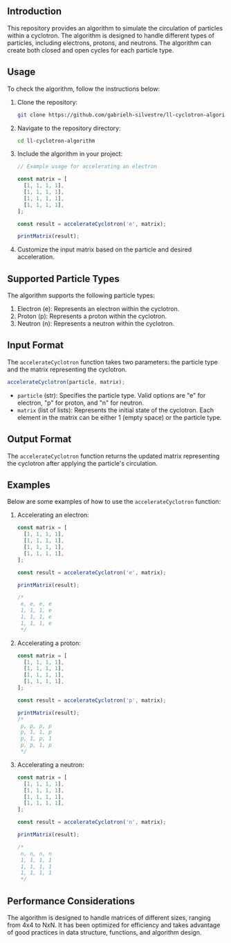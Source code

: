 ## Introduction

This repository provides an algorithm to simulate the circulation of particles within a cyclotron. The algorithm is designed to handle different types of particles, including electrons, protons, and neutrons. The algorithm can create both closed and open cycles for each particle type.

## Usage

To check the algorithm, follow the instructions below:

1. Clone the repository:

   ```bash
   git clone https://github.com/gabrielh-silvestre/ll-cyclotron-algorithm
   ```

2. Navigate to the repository directory:

   ```bash
   cd ll-cyclotron-algorithm
   ```

3. Include the algorithm in your project:

   ```ts
   // Example usage for accelerating an electron

   const matrix = [
     [1, 1, 1, 1],
     [1, 1, 1, 1],
     [1, 1, 1, 1],
     [1, 1, 1, 1],
   ];

   const result = accelerateCyclotron('e', matrix);

   printMatrix(result);
   ```

4. Customize the input matrix based on the particle and desired acceleration.

## Supported Particle Types

The algorithm supports the following particle types:

1. Electron (e): Represents an electron within the cyclotron.
2. Proton (p): Represents a proton within the cyclotron.
3. Neutron (n): Represents a neutron within the cyclotron.

## Input Format

The `accelerateCyclotron` function takes two parameters: the particle type and the matrix representing the cyclotron.

```ts
accelerateCyclotron(particle, matrix);
```

- `particle` (str): Specifies the particle type. Valid options are "e" for electron, "p" for proton, and "n" for neutron.
- `matrix` (list of lists): Represents the initial state of the cyclotron. Each element in the matrix can be either 1 (empty space) or the particle type.

## Output Format

The `accelerateCyclotron` function returns the updated matrix representing the cyclotron after applying the particle's circulation.

## Examples

Below are some examples of how to use the `accelerateCyclotron` function:

1. Accelerating an electron:

   ```ts
   const matrix = [
     [1, 1, 1, 1],
     [1, 1, 1, 1],
     [1, 1, 1, 1],
     [1, 1, 1, 1],
   ];

   const result = accelerateCyclotron('e', matrix);

   printMatrix(result);

   /*
    e, e, e, e
    1, 1, 1, e
    1, 1, 1, e
    1, 1, 1, e
    */
   ```

2. Accelerating a proton:

   ```ts
   const matrix = [
     [1, 1, 1, 1],
     [1, 1, 1, 1],
     [1, 1, 1, 1],
     [1, 1, 1, 1],
   ];

   const result = accelerateCyclotron('p', matrix);

   printMatrix(result);
   /*
    p, p, p, p
    p, 1, 1, p
    p, 1, p, 1
    p, p, 1, p
    */
   ```

3. Accelerating a neutron:

   ```ts
   const matrix = [
     [1, 1, 1, 1],
     [1, 1, 1, 1],
     [1, 1, 1, 1],
     [1, 1, 1, 1],
   ];

   const result = accelerateCyclotron('n', matrix);

   printMatrix(result);

   /*
    n, n, n, n
    1, 1, 1, 1
    1, 1, 1, 1
    1, 1, 1, 1
    */
   ```

## Performance Considerations

The algorithm is designed to handle matrices of different sizes, ranging from 4x4 to NxN. It has been optimized for efficiency and takes advantage of good practices in data structure, functions, and algorithm design.
